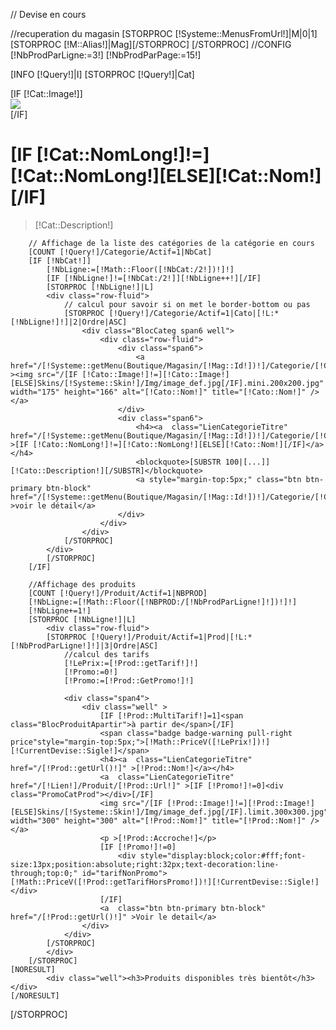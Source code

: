 // Devise en cours

//recuperation du magasin
[STORPROC [!Systeme::MenusFromUrl!]|M|0|1]
	[STORPROC [!M::Alias!]|Mag][/STORPROC]
[/STORPROC]
//CONFIG
[!NbProdParLigne:=3!]
[!NbProdParPage:=15!]

[INFO [!Query!]|I]
[STORPROC [!Query!]|Cat]
		<div class="well">
			<div class=" row-fluid">
				[IF [!Cat::Image!]]
					<div class="span2">
							<img src="/[!Cat::Image!].mini.100x100.jpg">
					</div>
				[/IF]
				<div class="[IF [!Cat::Image!]]span10[ELSE]span12[/IF]">
					<h1>[IF [!Cat::NomLong!]!=][!Cat::NomLong!][ELSE][!Cat::Nom!][/IF]</h1>
					<blockquote>
						[!Cat::Description!]
					</blockquote>
				</div>
			</div>
		</div>
		
		// Affichage de la liste des catégories de la catégorie en cours	
		[COUNT [!Query!]/Categorie/Actif=1|NbCat]
		[IF [!NbCat!]]
			[!NbLigne:=[!Math::Floor([!NbCat:/2!])!]!]
			[IF [!NbLigne!]!=[!NbCat:/2!]][!NbLigne++!][/IF]
			[STORPROC [!NbLigne!]|L]
			<div class="row-fluid">
				// calcul pour savoir si on met le border-bottom ou pas
				[STORPROC [!Query!]/Categorie/Actif=1|Cato|[!L:*[!NbLigne!]!]|2|Ordre|ASC]
					<div class="BlocCateg span6 well">
						<div class="row-fluid">
							<div class="span6">
								<a href="/[!Systeme::getMenu(Boutique/Magasin/[!Mag::Id!])!]/Categorie/[!Cato::Url!]" ><img src="/[IF [!Cato::Image!]!=][!Cato::Image!][ELSE]Skins/[!Systeme::Skin!]/Img/image_def.jpg[/IF].mini.200x200.jpg" width="175" height="166" alt="[!Cato::Nom!]" title="[!Cato::Nom!]" /></a>
							</div>
							<div class="span6">
								<h4><a  class="LienCategorieTitre"  href="/[!Systeme::getMenu(Boutique/Magasin/[!Mag::Id!])!]/Categorie/[!Cato::Url!]" >[IF [!Cato::NomLong!]!=][!Cato::NomLong!][ELSE][!Cato::Nom!][/IF]</a></h4>
								<blockquote>[SUBSTR 100|[...]][!Cato::Description!][/SUBSTR]</blockquote>
								<a style="margin-top:5px;" class="btn btn-primary btn-block" href="/[!Systeme::getMenu(Boutique/Magasin/[!Mag::Id!])!]/Categorie/[!Cato::Url!]" >voir le détail</a>
							</div>
						</div>
					</div>
				[/STORPROC]
			</div>
			[/STORPROC]
		[/IF]
		
		//Affichage des produits
		[COUNT [!Query!]/Produit/Actif=1|NBPROD]
		[!NbLigne:=[!Math::Floor([!NBPROD:/[!NbProdParLigne!]!])!]!]
		[!NbLigne+=1!]
		[STORPROC [!NbLigne!]|L]
			<div class="row-fluid">
			[STORPROC [!Query!]/Produit/Actif=1|Prod|[!L:*[!NbProdParLigne!]!]|3|Ordre|ASC]
				//calcul des tarifs
				[!LePrix:=[!Prod::getTarif!]!]
				[!Promo:=0!]
				[!Promo:=[!Prod::GetPromo!]!]
				
				<div class="span4">
					<div class="well" >
						[IF [!Prod::MultiTarif!]=1]<span class="BlocProduitApartir">à partir de</span>[/IF]
						<span class="badge badge-warning pull-right price"style="margin-top:5px;">[!Math::PriceV([!LePrix!])!][!CurrentDevise::Sigle!]</span>
						<h4><a  class="LienCategorieTitre"  href="/[!Prod::getUrl()!]" >[!Prod::Nom!]</a></h4>
						<a  class="LienCategorieTitre" href="/[!Lien!]/Produit/[!Prod::Url!]" >[IF [!Promo!]!=0]<div class="PromoCatProd"></div>[/IF]
						<img src="/[IF [!Prod::Image!]!=][!Prod::Image!][ELSE]Skins/[!Systeme::Skin!]/Img/image_def.jpg[/IF].limit.300x300.jpg" width="300" height="300" alt="[!Prod::Nom!]" title="[!Prod::Nom!]" /></a>
						<p >[!Prod::Accroche!]</p>
						[IF [!Promo!]!=0]
							<div style="display:block;color:#fff;font-size:13px;position:absolute;right:32px;text-decoration:line-through;top:0;" id="tarifNonPromo">[!Math::PriceV([!Prod::getTarifHorsPromo!])!][!CurrentDevise::Sigle!]</div>
						[/IF]
						<a  class="btn btn-primary btn-block" href="/[!Prod::getUrl()!]" >Voir le detail</a>
					</div>
				</div>
			[/STORPROC]
			</div>
		[/STORPROC]
	[NORESULT]
			<div class="well"><h3>Produits disponibles très bientôt</h3></div>
	[/NORESULT]
[/STORPROC]
